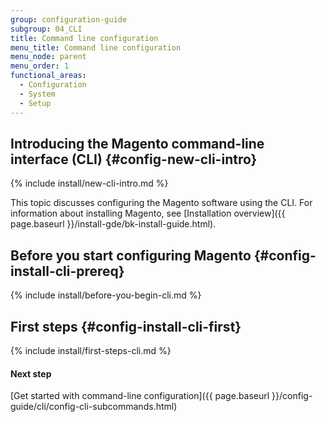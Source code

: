 ```yaml
---
group: configuration-guide
subgroup: 04_CLI
title: Command line configuration
menu_title: Command line configuration
menu_node: parent
menu_order: 1
functional_areas:
  - Configuration
  - System
  - Setup
---
```


## Introducing the Magento command-line interface (CLI)   {#config-new-cli-intro}

{% include install/new-cli-intro.md %}

This topic discusses configuring the Magento software using the CLI. For information about installing Magento, see [Installation overview]({{ page.baseurl }}/install-gde/bk-install-guide.html).

## Before you start configuring Magento   {#config-install-cli-prereq}

{% include install/before-you-begin-cli.md %}

## First steps   {#config-install-cli-first}

{% include install/first-steps-cli.md %}

#### Next step 

[Get started with command-line configuration]({{ page.baseurl }}/config-guide/cli/config-cli-subcommands.html)
